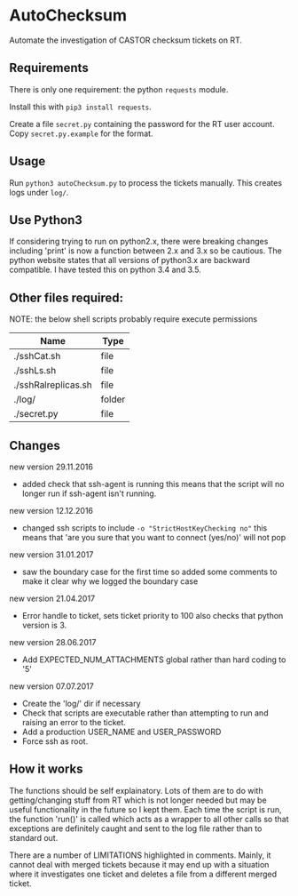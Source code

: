 # AutoChecksum
Automate the investigation of CASTOR checksum tickets on RT. 

## Requirements

There is only one requirement: the python `requests` module.

Install this with `pip3 install requests`.

Create a file `secret.py` containing the password for the RT user account. Copy `secret.py.example` for the format.

## Usage

Run `python3 autoChecksum.py` to process the tickets manually. This creates logs under `log/`.

## Use Python3

If considering trying to run on python2.x, there were breaking changes
including 'print' is now a function between 2.x and 3.x so be cautious.
The python website states that all versions of python3.x are backward
compatible. I have tested this on python 3.4 and 3.5.



## Other files required:
NOTE: the below shell scripts probably require execute permissions

Name                  | Type
--------------------- | ---
./sshCat.sh           | file
./sshLs.sh            | file
./sshRalreplicas.sh   | file
./log/                | folder
./secret.py           | file    

## Changes

new version 29.11.2016
- added check that ssh-agent is running this means that the script will no longer run if ssh-agent isn't running.

new version 12.12.2016 
- changed ssh scripts to include `-o "StrictHostKeyChecking no"` this means that
  'are you sure that you want to connect (yes/no)' will not pop

new version 31.01.2017 
- saw the boundary case for the first time so added some comments to make it clear why we logged the boundary case

new version 21.04.2017
- Error handle to ticket, sets ticket priority to 100 also checks that python version is 3.

new version 28.06.2017
- Add EXPECTED_NUM_ATTACHMENTS global rather than hard coding to '5'

new version 07.07.2017
- Create the 'log/' dir if necessary
- Check that scripts are executable rather than attempting to run and
  raising an error to the ticket.
- Add a production USER_NAME and USER_PASSWORD
- Force ssh as root.


## How it works

The functions should be self explainatory. Lots of them are to do with
getting/changing stuff from RT which is not longer needed but may be useful
functionality in the future so I kept them. Each time the script is run,
the function 'run()' is called which acts as a wrapper to all other calls so
that exceptions are definitely caught and sent to the log file rather than to
standard out.

There are a number of LIMITATIONS highlighted in comments. Mainly, it
cannot deal with merged tickets because it may end up with a situation where
it investigates one ticket and deletes a file from a different merged ticket.
